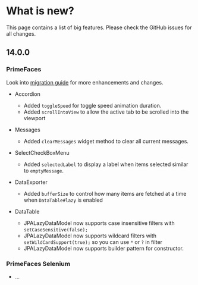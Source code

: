 # What is new?

This page contains a list of big features. Please check the GitHub issues for all changes.

## 14.0.0

### PrimeFaces

Look into [migration guide](https://primefaces.github.io/primefaces/14_0_0/#/../migrationguide/14_0_0) for more enhancements and changes.

* Accordion
    * Added `toggleSpeed` for toggle speed animation duration.
    * Added `scrollIntoView` to allow the active tab to be scrolled into the viewport
    
* Messages
    * Added `clearMessages` widget method to clear all current messages.
    
* SelectCheckBoxMenu
    * Added `selectedLabel` to display a label when items selected similar to `emptyMessage`.

* DataExporter
    * Added `bufferSize` to control how many items are fetched at a time when `DataTable#lazy` is enabled

* DataTable
    * JPALazyDataModel now supports case insensitive filters with `setCaseSensitive(false);`
    * JPALazyDataModel now supports wildcard filters with `setWildCardSupport(true);` so you can use `*` or `?` in filter
    * JPALazyDataModel now supports builder pattern for constructor.
  
### PrimeFaces Selenium 

* ...
